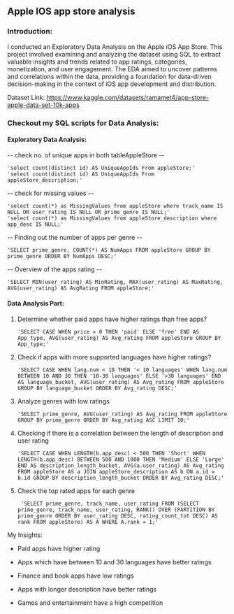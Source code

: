 ## Apple IOS app store analysis

### Introduction:

I conducted an Exploratory Data Analysis on the Apple iOS App Store. This project involved examining and analyzing the dataset using SQL to extract valuable insights and trends related to app ratings, categories, monetization, and user engagement. The EDA aimed to uncover patterns and correlations within the data, providing a foundation for data-driven decision-making in the context of iOS app development and distribution.

Dataset Link: https://www.kaggle.com/datasets/ramamet4/app-store-apple-data-set-10k-apps
  
### Checkout my SQL scripts for Data Analysis:

#### Exploratory Data Analysis:

-- check no. of unique apps in both tableAppleStore --


    'select count(distinct id) AS UniqueAppIds From appleStore;'
    'select count(distinct id) AS UniqueAppIds From appleStore_description;'

-- check for missing values --

    'select count(*) as MissingValues from appleStore where track_name IS NULL OR user_rating IS NULL OR prime_genre IS NULL;'
    'select count(*) as MissingValues from appleStore_description where app_desc IS NULL;'
    
-- Finding out the number of apps per genre --

    'SELECT prime_genre, COUNT(*) AS NumApps FROM appleStore GROUP BY prime_genre ORDER BY NumApps DESC;'

-- Overview of the apps rating --

    'SELECT MIN(user_rating) AS MinRating, MAX(user_rating) AS MaxRating, AVG(user_rating) AS AvgRating FROM appleStore;'

#### Data Analysis Part:

1. Determine whether paid apps have higher ratings than free apps?

       'SELECT CASE WHEN price > 0 THEN 'paid' ELSE 'free' END AS App_type, AVG(user_rating) AS Avg_rating FROM appleStore GROUP BY App_type;'

2. Check if apps with more supported languages have higher ratings?

       'SELECT CASE WHEN lang.num < 10 THEN '< 10 languages' WHEN lang.num BETWEEN 10 AND 30 THEN '10-30 languages' ELSE '>30 languages' END AS language_bucket, AVG(user_rating) AS Avg_rating FROM appleStore GROUP BY language_bucket ORDER BY Avg_rating DESC;'

3. Analyze genres with low ratings

       'SELECT prime_genre, AVG(user_rating) AS Avg_rating FROM appleStore GROUP BY prime_genre ORDER BY Avg_rating ASC LIMIT 10;'

4. Checking if there is a correlation between the length of description and user rating

       'SELECT CASE WHEN LENGTH(b.app_desc) < 500 THEN 'Short' WHEN LENGTH(b.app_desc) BETWEEN 500 AND 1000 THEN 'Medium' ELSE 'Large' END AS description_length_bucket, AVG(a.user_rating) AS Avg_rating FROM appleStore AS a JOIN appleStore_description AS b ON a.id = b.id GROUP BY description_length_bucket ORDER BY Avg_rating DESC;'

5. Check the top rated apps for each genre

        'SELECT prime_genre, track_name, user_rating FROM (SELECT prime_genre, track_name, user_rating, RANK() OVER (PARTITION BY prime_genre ORDER BY user_rating DESC, rating_count_tot DESC) AS rank FROM appleStore) AS A WHERE A.rank = 1;'

My Insights:

- Paid apps have higher rating

- Apps which have between 10 and 30 languages have better ratings

- Finance and book apps have low ratings

- Apps with longer description have better ratings

- Games and entertainment have a high competition












    
